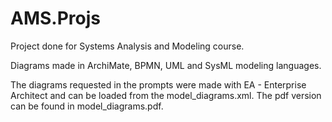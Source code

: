 # AMS.Projs

Project done for Systems Analysis and Modeling course.

Diagrams made in ArchiMate, BPMN, UML and SysML modeling languages.

The diagrams requested in the prompts were made with EA - Enterprise Architect and can be loaded from the model_diagrams.xml. 
The pdf version can be found in model_diagrams.pdf.
